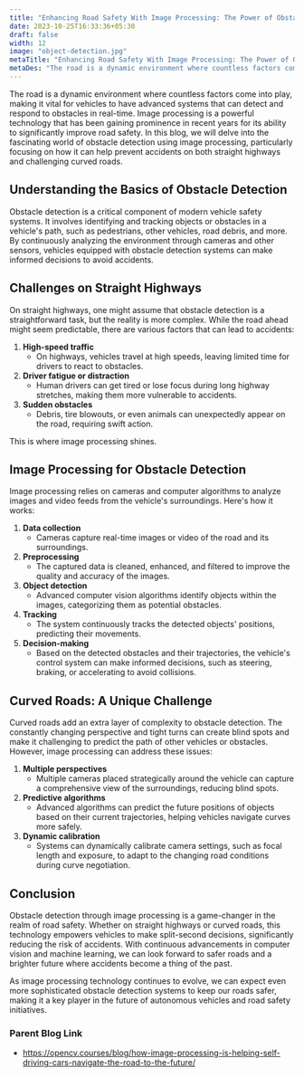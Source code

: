 ```yaml
---
title: "Enhancing Road Safety With Image Processing: The Power of Obstacle Detection"
date: 2023-10-25T16:33:36+05:30
draft: false
width: 12
image: "object-detection.jpg"
metaTitle: "Enhancing Road Safety With Image Processing: The Power of Obstacle Detection | Open CV Courses"
metaDes: "The road is a dynamic environment where countless factors come into play, making it vital for vehicles to have advanced systems that can detect and respond to obstacles in real-time. Image processing is a powerful technology that has been gaining prominence in recent years for its ability to significantly improve road safety | object detection"
---
```


The road is a dynamic environment where countless factors come into play, making it vital for vehicles to have advanced systems that can detect and respond to obstacles in real-time. Image processing is a powerful technology that has been gaining prominence in recent years for its ability to significantly improve road safety. In this blog, we will delve into the fascinating world of obstacle detection using image processing, particularly focusing on how it can help prevent accidents on both straight highways and challenging curved roads.

## Understanding the Basics of Obstacle Detection

Obstacle detection is a critical component of modern vehicle safety systems. It involves identifying and tracking objects or obstacles in a vehicle's path, such as pedestrians, other vehicles, road debris, and more. By continuously analyzing the environment through cameras and other sensors, vehicles equipped with obstacle detection systems can make informed decisions to avoid accidents.

## Challenges on Straight Highways

On straight highways, one might assume that obstacle detection is a straightforward task, but the reality is more complex. While the road ahead might seem predictable, there are various factors that can lead to accidents:

1. **High-speed traffic**
    - On highways, vehicles travel at high speeds, leaving limited time for drivers to react to obstacles.
2. **Driver fatigue or distraction**
    - Human drivers can get tired or lose focus during long highway stretches, making them more vulnerable to accidents.
3. **Sudden obstacles**
    - Debris, tire blowouts, or even animals can unexpectedly appear on the road, requiring swift action.

This is where image processing shines.

## Image Processing for Obstacle Detection

Image processing relies on cameras and computer algorithms to analyze images and video feeds from the vehicle's surroundings. Here's how it works:

1. **Data collection**
    - Cameras capture real-time images or video of the road and its surroundings.
2. **Preprocessing**
    - The captured data is cleaned, enhanced, and filtered to improve the quality and accuracy of the images.
3. **Object detection**
    - Advanced computer vision algorithms identify objects within the images, categorizing them as potential obstacles.
4. **Tracking**
    - The system continuously tracks the detected objects' positions, predicting their movements.
5. **Decision-making**
    - Based on the detected obstacles and their trajectories, the vehicle's control system can make informed decisions, such as steering, braking, or accelerating to avoid collisions.

## Curved Roads: A Unique Challenge

Curved roads add an extra layer of complexity to obstacle detection. The constantly changing perspective and tight turns can create blind spots and make it challenging to predict the path of other vehicles or obstacles. However, image processing can address these issues:

1. **Multiple perspectives**
    - Multiple cameras placed strategically around the vehicle can capture a comprehensive view of the surroundings, reducing blind spots.
2. **Predictive algorithms**
    - Advanced algorithms can predict the future positions of objects based on their current trajectories, helping vehicles navigate curves more safely.
3. **Dynamic calibration**
    - Systems can dynamically calibrate camera settings, such as focal length and exposure, to adapt to the changing road conditions during curve negotiation.

## Conclusion

Obstacle detection through image processing is a game-changer in the realm of road safety. Whether on straight highways or curved roads, this technology empowers vehicles to make split-second decisions, significantly reducing the risk of accidents. With continuous advancements in computer vision and machine learning, we can look forward to safer roads and a brighter future where accidents become a thing of the past.

As image processing technology continues to evolve, we can expect even more sophisticated obstacle detection systems to keep our roads safer, making it a key player in the future of autonomous vehicles and road safety initiatives.

### Parent Blog Link

- https://opencv.courses/blog/how-image-processing-is-helping-self-driving-cars-navigate-the-road-to-the-future/
